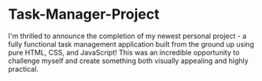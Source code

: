 # Task-Manager-Project
I'm thrilled to announce the completion of my newest personal project - a fully functional task management application built from the ground up using pure HTML, CSS, and JavaScript! This was an incredible opportunity to challenge myself and create something both visually appealing and highly practical.

